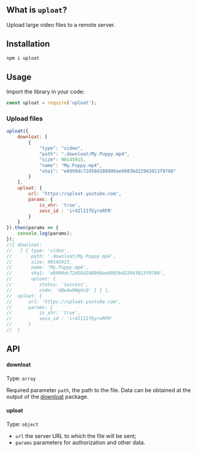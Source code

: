 ## What is `uploat`?

Upload large video files to a remote server.

## Installation

```bash
npm i uploat
```

## Usage

Import the library in your code:

```js
const uploat = require('uploat');
```

### Upload files

```js
uploat({
    downloat: [
        {
            "type": "video",
            "path": ".downloat/My.Puppy.mp4",
            "size": 90145915,
            "name": "My.Puppy.mp4",
            "sha1": "e8999dc72d58d108990ae9983bd22943013f9788"
        }
    ],
    uploat: {
        url: 'https://uploat.youtube.com', 
        params: {
            is_xhr: 'true',
            sess_id : 'ir4IlIIfEyreRFR'
        }
    }
}).then(params => {
    console.log(params);
});
//{ downloat:
//   [ { type: 'video',
//       path: '.downloat/My.Puppy.mp4',
//       size: 90145915,
//       name: 'My.Puppy.mp4',
//       sha1: 'e8999dc72d58d108990ae9983bd22943013f9788',
//       uploat: {
//          status: 'success',
//          code: 'dQw4w9WgXcQ' } } ],
//  uploat: {
//      url: 'https://uploat.youtube.com', 
//      params: {
//          is_xhr: 'true',
//          sess_id : 'ir4IlIIfEyreRFR'
//      }
//  }
```

## API

#### downloat

Type: `array`

Required parameter `path`, the path to the file. Data can be obtained at the output of the <a href="https://github.com/GulfStreamJS/downloat" target="_blank">downloat</a> package.

#### uploat

Type: `object`

- `url`  the server URL to which the file will be sent;
- `params` parameters for authorization and other data.